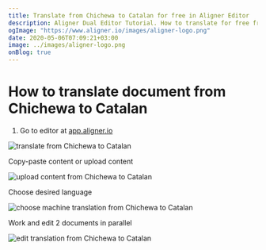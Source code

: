 ```yaml
---
title: Translate from Chichewa to Catalan for free in Aligner Editor
description: Aligner Dual Editor Tutorial. How to translate for free from Chichewa to Catalan. Aligner is multilingual document management platform. 
ogImage: "https://www.aligner.io/images/aligner-logo.png"
date: 2020-05-06T07:09:21+03:00
image: ../images/aligner-logo.png
onBlog: true
---
```


# How to translate document from Chichewa to Catalan

1. Go to editor at [app.aligner.io](https://app.aligner.io "Aligner App web page")

![translate from Chichewa to Catalan](../aligner-blank-editor.png "translate from Chichewa to Catalan")

Copy-paste content or upload content

![upload content from Chichewa to Catalan](../aligner-uploaded-document.png "upload content from Chichewa to Catalan")

Choose desired language

![choose machine translation from Chichewa to Catalan](../aligner-language-dropdown.png "choose machine translation from Chichewa to Catalan")

Work and edit 2 documents in parallel

![edit translation from Chichewa to Catalan](../aligner-double-sitded-editor.png "edit translation from Chichewa to Catalan")

